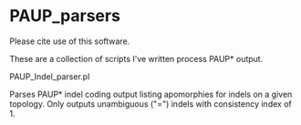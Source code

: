 # PAUP_parsers
Please cite use of this software.

These are a collection of scripts I've written process PAUP\* output. 

PAUP_Indel_parser.pl

Parses PAUP\* indel coding output listing apomorphies for indels on a given topology. Only outputs unambiguous ("=") indels with consistency index of 1.
